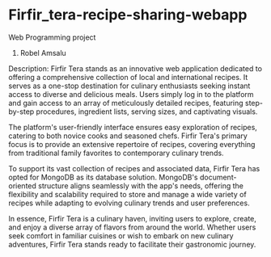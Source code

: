 # Firfir_tera-recipe-sharing-webapp
Web Programming project
1. Robel Amsalu

Description:
Firfir Tera stands as an innovative web application dedicated to offering a comprehensive collection of local and international recipes. It serves as a one-stop destination for culinary enthusiasts seeking instant access to diverse and delicious meals. Users simply log in to the platform and gain access to an array of meticulously detailed recipes, featuring step-by-step procedures, ingredient lists, serving sizes, and captivating visuals.

The platform's user-friendly interface ensures easy exploration of recipes, catering to both novice cooks and seasoned chefs. Firfir Tera's primary focus is to provide an extensive repertoire of recipes, covering everything from traditional family favorites to contemporary culinary trends.

To support its vast collection of recipes and associated data, Firfir Tera has opted for MongoDB as its database solution. MongoDB's document-oriented structure aligns seamlessly with the app's needs, offering the flexibility and scalability required to store and manage a wide variety of recipes while adapting to evolving culinary trends and user preferences.

In essence, Firfir Tera is a culinary haven, inviting users to explore, create, and enjoy a diverse array of flavors from around the world. Whether users seek comfort in familiar cuisines or wish to embark on new culinary adventures, Firfir Tera stands ready to facilitate their gastronomic journey.
